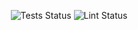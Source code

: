 <p align="center">
<img src="https://github.com/nickarellano/django-recipe-api/actions/workflows/tests.yml/badge.svg" alt="Tests Status">
<img src="https://github.com/nickarellano/django-recipe-api/actions/workflows/lint.yml/badge.svg" alt="Lint Status">
</p>

